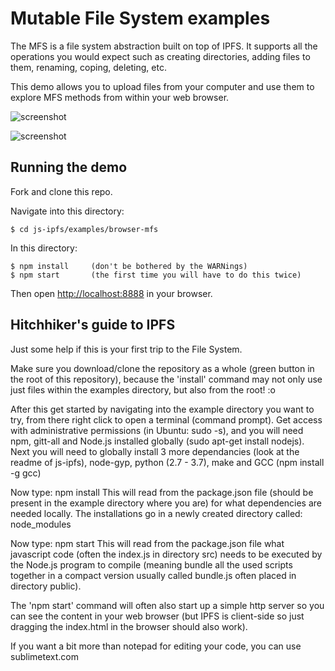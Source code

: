 # Mutable File System examples

The MFS is a file system abstraction built on top of IPFS.  It supports all the operations you would expect such as creating directories, adding files to them, renaming, coping, deleting, etc.

This demo allows you to upload files from your computer and use them to explore MFS methods from within your web browser.

![screenshot](screenshot_1.png)

![screenshot](screenshot_2.png)

## Running the demo

Fork and clone this repo.

Navigate into this directory:

```
$ cd js-ipfs/examples/browser-mfs
```

In this directory:

```
$ npm install     (don't be bothered by the WARNings)
$ npm start       (the first time you will have to do this twice)
```

Then open [http://localhost:8888](http://localhost:8888) in your browser.

## Hitchhiker's guide to IPFS

Just some help if this is your first trip to the File System.

Make sure you download/clone the repository as a whole (green button in the root of this repository), because the 'install' command may not only use just files within the examples directory, but also from the root! :o

After this get started by navigating into the example directory you want to try, from there right click to open a terminal (command prompt).
Get access with administrative permissions (in Ubuntu: sudo -s), and you will need npm, gitt-all and Node.js installed globally (sudo apt-get install nodejs). Next you will need to globally install 3 more dependancies (look at the readme of js-ipfs), node-gyp, python (2.7 - 3.7), make and GCC (npm install -g gcc)

Now type: npm install    This will read from the package.json file (should be present in the example directory where you are) for what dependencies are needed locally. The installations go in a newly created directory called: node_modules

Now type: npm start   This will read from the package.json file what javascript code (often the index.js in directory src) needs to be executed by the Node.js program to compile (meaning bundle all the used scripts together in a compact version usually called bundle.js often placed in directory public).

The 'npm start' command will often also start up a simple http server so you can see the content in your web browser (but IPFS is client-side so just dragging the index.html in the browser should also work).

If you want a bit more than notepad for editing your code, you can use sublimetext.com
